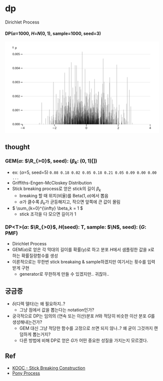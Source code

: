 # dp
Dirichlet Process

#### $\text{DP}$($\alpha$=1000, $H$=$N(0,1)$, sample=1000, seed=3)
![](plot.svg)

## thought

### $\text{GEM}$($\alpha$: $\R_{>0}$, seed): ($\beta_k$: $(0,1)$[])
- ex: ($\alpha$=5, seed=5) `0.08 0.18 0.02 0.05 0.18 0.21 0.05 0.09 0.00 0.00 ...`
- Griffiths-Engen-McCloskey Distribution
- Stick breaking process로 얻은 stick의 길이 $\beta_k$
    - breaking 할 때 위치(비율)를 $\text{Beta}(1,\alpha)$에서 뽑음
    - $\alpha$가 클수록 $\beta_k$가 균등해지고, 작으면 앞쪽에 큰 값이 몰림
- $ \sum_{k=0}^{\infty} \beta_k = 1 $
    - stick 조각을 다 모으면 길이가 1

### $\text{DP}$\<T>($\alpha$: $\R_{>0}$, $H$(seed): T, sample: $\N$, seed): ($G$: PMF)
- Dirichlet Process
- $\text{GEM}(\alpha)$로 얻은 각 막대의 길이를 확률(y)로 하고 분포 $H$에서 샘플링한 값을 x로 하는 확률질량함수를 생성
- 이론적으로는 무한번 stick breakaing & sample하겠지만 여기서는 횟수를 입력받게 구현
    - generator로 무한하게 만들 수 있겠지만.. 귀찮아..

## 궁금증
- $\delta$(디렉 델타)는 왜 필요하지..?
    - 그냥 점에서 값을 뽑는다는 notation인가?
- 궁극적으로 $\text{DP}$는 임의의 (연속 또는 이산)분포 $H$와 적당히 비슷한 이산 분포 $G$를 생성해내는건가?
    - $\text{GEM}$ 대신 그냥 적당한 함수를 고정으로 쓰면 되지 않나..? 왜 굳이 그것까지 랜덤하게 뽑는거지?
    - 다른 방법에 비해 $\text{DP}$로 얻은 $G$가 어떤 중요한 성질을 가지는지 모르겠다.

## Ref
- [KOOC - Stick Breaking Construction](https://youtu.be/FRqkQN3nJg4)
- [Pony Process](https://youtu.be/bWJ7LB6UUPM)
